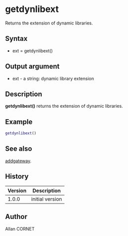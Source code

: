 

# getdynlibext

Returns the extension of dynamic libraries.

## Syntax

- ext = getdynlibext()

## Output argument

 - ext - a string: dynamic library extension

## Description


  <p><b>getdynlibext()</b> returns the extension of dynamic libraries.</p>


## Example

```matlab
getdynlibext()
```

## See also

[addgateway](addgateway.md).
## History

|Version|Description|
|------|------|
|1.0.0|initial version|


## Author

Allan CORNET



